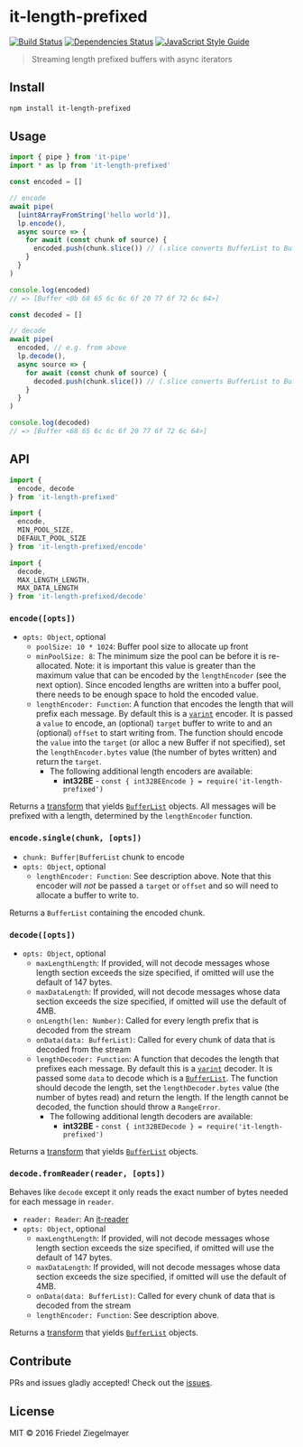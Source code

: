 # it-length-prefixed

[![Build Status](https://github.com/alanshaw/it-length-prefixed/actions/workflows/js-test-and-release.yml/badge.svg?branch=master)](https://github.com/alanshaw/it-length-prefixed/actions/workflows/js-test-and-release.yml)
[![Dependencies Status](https://david-dm.org/alanshaw/it-length-prefixed/status.svg)](https://david-dm.org/alanshaw/it-length-prefixed)
[![JavaScript Style Guide](https://img.shields.io/badge/code_style-standard-brightgreen.svg)](https://standardjs.com)

> Streaming length prefixed buffers with async iterators

## Install

```sh
npm install it-length-prefixed
```

## Usage

```js
import { pipe } from 'it-pipe'
import * as lp from 'it-length-prefixed'

const encoded = []

// encode
await pipe(
  [uint8ArrayFromString('hello world')],
  lp.encode(),
  async source => {
    for await (const chunk of source) {
      encoded.push(chunk.slice()) // (.slice converts BufferList to Buffer)
    }
  }
)

console.log(encoded)
// => [Buffer <0b 68 65 6c 6c 6f 20 77 6f 72 6c 64>]

const decoded = []

// decode
await pipe(
  encoded, // e.g. from above
  lp.decode(),
  async source => {
    for await (const chunk of source) {
      decoded.push(chunk.slice()) // (.slice converts BufferList to Buffer)
    }
  }
)

console.log(decoded)
// => [Buffer <68 65 6c 6c 6f 20 77 6f 72 6c 64>]
```

## API

```js
import {
  encode, decode
} from 'it-length-prefixed'

import {
  encode,
  MIN_POOL_SIZE,
  DEFAULT_POOL_SIZE
} from 'it-length-prefixed/encode'

import {
  decode,
  MAX_LENGTH_LENGTH,
  MAX_DATA_LENGTH
} from 'it-length-prefixed/decode'
```

### `encode([opts])`

- `opts: Object`, optional
  - `poolSize: 10 * 1024`: Buffer pool size to allocate up front
  - `minPoolSize: 8`: The minimum size the pool can be before it is re-allocated. Note: it is important this value is greater than the maximum value that can be encoded by the `lengthEncoder` (see the next option). Since encoded lengths are written into a buffer pool, there needs to be enough space to hold the encoded value.
  - `lengthEncoder: Function`: A function that encodes the length that will prefix each message. By default this is a [`varint`](https://www.npmjs.com/package/varint) encoder. It is passed a `value` to encode, an (optional) `target` buffer to write to and an (optional) `offset` to start writing from. The function should encode the `value` into the `target` (or alloc a new Buffer if not specified), set the `lengthEncoder.bytes` value (the number of bytes written) and return the `target`.
    - The following additional length encoders are available:
      - **int32BE** - `const { int32BEEncode } = require('it-length-prefixed')`

Returns a [transform](https://gist.github.com/alanshaw/591dc7dd54e4f99338a347ef568d6ee9#transform-it) that yields [`BufferList`](https://www.npmjs.com/package/bl) objects. All messages will be prefixed with a length, determined by the `lengthEncoder` function.

### `encode.single(chunk, [opts])`

- `chunk: Buffer|BufferList` chunk to encode
- `opts: Object`, optional
    - `lengthEncoder: Function`: See description above. Note that this encoder will _not_ be passed a `target` or `offset` and so will need to allocate a buffer to write to.

Returns a `BufferList` containing the encoded chunk.

### `decode([opts])`

- `opts: Object`, optional
  - `maxLengthLength`: If provided, will not decode messages whose length section exceeds the size specified, if omitted will use the default of 147 bytes.
  - `maxDataLength`: If provided, will not decode messages whose data section exceeds the size specified, if omitted will use the default of 4MB.
  - `onLength(len: Number)`: Called for every length prefix that is decoded from the stream
  - `onData(data: BufferList)`: Called for every chunk of data that is decoded from the stream
  - `lengthDecoder: Function`: A function that decodes the length that prefixes each message. By default this is a [`varint`](https://www.npmjs.com/package/varint) decoder. It is passed some `data` to decode which is a [`BufferList`](https://www.npmjs.com/package/bl). The function should decode the length, set the `lengthDecoder.bytes` value (the number of bytes read) and return the length. If the length cannot be decoded, the function should throw a `RangeError`.
    - The following additional length decoders are available:
      - **int32BE** - `const { int32BEDecode } = require('it-length-prefixed')`

Returns a [transform](https://gist.github.com/alanshaw/591dc7dd54e4f99338a347ef568d6ee9#transform-it) that yields [`BufferList`](https://www.npmjs.com/package/bl) objects.

### `decode.fromReader(reader, [opts])`

Behaves like `decode` except it only reads the exact number of bytes needed for each message in `reader`.

- `reader: Reader`: An [it-reader](https://github.com/alanshaw/it-reader)
- `opts: Object`, optional
  - `maxLengthLength`: If provided, will not decode messages whose length section exceeds the size specified, if omitted will use the default of 147 bytes.
  - `maxDataLength`: If provided, will not decode messages whose data section exceeds the size specified, if omitted will use the default of 4MB.
  - `onData(data: BufferList)`: Called for every chunk of data that is decoded from the stream
  - `lengthEncoder: Function`: See description above.

Returns a [transform](https://gist.github.com/alanshaw/591dc7dd54e4f99338a347ef568d6ee9#transform-it) that yields [`BufferList`](https://www.npmjs.com/package/bl) objects.

## Contribute

PRs and issues gladly accepted! Check out the [issues](https://github.com/alanshaw/it-length-prefixed/issues).

## License

MIT © 2016 Friedel Ziegelmayer
